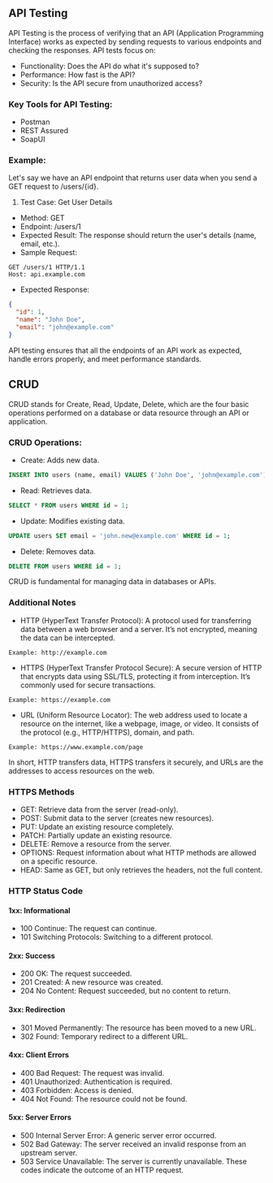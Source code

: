 ## API Testing
API Testing is the process of verifying that an API (Application Programming Interface) works as expected by sending requests to various endpoints and checking the responses. API tests focus on:

- Functionality: Does the API do what it's supposed to?
- Performance: How fast is the API?
- Security: Is the API secure from unauthorized access?

### Key Tools for API Testing:
- Postman
- REST Assured
- SoapUI

### Example:
Let's say we have an API endpoint that returns user data when you send a GET request to /users/{id}.

1. Test Case: Get User Details
- Method: GET
- Endpoint: /users/1
- Expected Result: The response should return the user's details (name, email, etc.).
- Sample Request:
```http
GET /users/1 HTTP/1.1
Host: api.example.com
```
- Expected Response:
```json
{
  "id": 1,
  "name": "John Doe",
  "email": "john@example.com"
}
```

API testing ensures that all the endpoints of an API work as expected, handle errors properly, and meet performance standards.

## CRUD
CRUD stands for Create, Read, Update, Delete, which are the four basic operations performed on a database or data resource through an API or application.

### CRUD Operations:
- Create: Adds new data.
```sql
INSERT INTO users (name, email) VALUES ('John Doe', 'john@example.com');
```
- Read: Retrieves data.
```sql
SELECT * FROM users WHERE id = 1;
```
- Update: Modifies existing data.
```sql
UPDATE users SET email = 'john.new@example.com' WHERE id = 1;
```
- Delete: Removes data.
```sql
DELETE FROM users WHERE id = 1;
```

CRUD is fundamental for managing data in databases or APIs.

### Additional Notes
- HTTP (HyperText Transfer Protocol): A protocol used for transferring data between a web browser and a server. It’s not encrypted, meaning the data can be intercepted.
```
Example: http://example.com
```
- HTTPS (HyperText Transfer Protocol Secure): A secure version of HTTP that encrypts data using SSL/TLS, protecting it from interception. It’s commonly used for secure transactions.
```
Example: https://example.com
```
- URL (Uniform Resource Locator): The web address used to locate a resource on the internet, like a webpage, image, or video. It consists of the protocol (e.g., HTTP/HTTPS), domain, and path.
```
Example: https://www.example.com/page
```

In short, HTTP transfers data, HTTPS transfers it securely, and URLs are the addresses to access resources on the web.

### HTTPS Methods
- GET: Retrieve data from the server (read-only).
- POST: Submit data to the server (creates new resources).
- PUT: Update an existing resource completely.
- PATCH: Partially update an existing resource.
- DELETE: Remove a resource from the server.
- OPTIONS: Request information about what HTTP methods are allowed on a specific resource.
- HEAD: Same as GET, but only retrieves the headers, not the full content.

### HTTP Status Code
#### 1xx: Informational
- 100 Continue: The request can continue.
- 101 Switching Protocols: Switching to a different protocol.
#### 2xx: Success
- 200 OK: The request succeeded.
- 201 Created: A new resource was created.
- 204 No Content: Request succeeded, but no content to return.
#### 3xx: Redirection
- 301 Moved Permanently: The resource has been moved to a new URL.
- 302 Found: Temporary redirect to a different URL.
#### 4xx: Client Errors
- 400 Bad Request: The request was invalid.
- 401 Unauthorized: Authentication is required.
- 403 Forbidden: Access is denied.
- 404 Not Found: The resource could not be found.
#### 5xx: Server Errors
- 500 Internal Server Error: A generic server error occurred.
- 502 Bad Gateway: The server received an invalid response from an upstream server.
- 503 Service Unavailable: The server is currently unavailable.
These codes indicate the outcome of an HTTP request.
